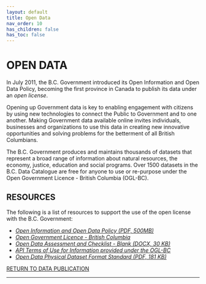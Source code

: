 ```yaml
---
layout: default
title: Open Data 
nav_order: 10
has_children: false
has_toc: false
---
```


# OPEN DATA

In July 2011, the B.C. Government introduced its Open Information and Open Data Policy, becoming the first province in Canada to publish its data under an _open license_.

Opening up Government data is key to enabling engagement with citizens by using new technologies to connect the Public to Government and to one another. Making Government data available online invites individuals, businesses and organizations to use this data in creating new innovative opportunities and solving problems for the betterment of all British Columbians.

The B.C. Government produces and maintains thousands of datasets that represent a broad range of information about natural resources, the economy, justice, education and social programs.  Over 1500 datasets in the B.C. Data Catalogue are free for anyone to use or re-purpose under the Open Government Licence - British Columbia (OGL-BC).

## RESOURCES

The following is a list of resources to support the use of the open license with the B.C. Government:

+ [_Open Information and Open Data Policy (PDF, 500MB)_](https://www2.gov.bc.ca/assets/gov/british-columbians-our-governments/services-policies-for-government/information-management-technology/information-privacy/resources/policies-guidelines/open-information-open-data-policy.pdf)
+ [_Open Government Licence - British Columbia_](https://www2.gov.bc.ca/gov/content/data/open-data/open-government-licence-bc)
+ [_Open Data Assessment and Checklist - Blank (DOCX, 30 KB)_](https://www2.gov.bc.ca/assets/gov/data/open-data/open_data_assessment_and_checklist.docx)
+ [_API Terms of Use for Information provided under the OGL-BC_](https://www2.gov.bc.ca/gov/content/data/open-data/api-terms-of-use-for-ogl-information)
+ [_Open Data Physical Dataset Format Standard (PDF, 181 KB)_](http://www2.gov.bc.ca/assets/gov/government/services-for-government-and-broader-public-sector/information-technology-services/standards-files/open_data_physical_dataset_extract.pdf)

[RETURN TO DATA PUBLICATION][2]

-------------------------------------------------------

[2]: ../index.md#
